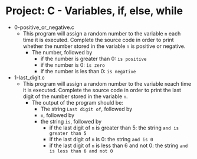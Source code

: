 # Project: C - Variables, if, else, while

*  0-positive_or_negative.c
   - This program will assign a random number to the variable `n` each time it is executed. Complete the source code in order to print whether the number stored in the variable `n` is positive or negative.
     - The number, followed by
       - if the number is greater than 0: `is positive`
       - if the number is 0: `is zero`
       - if the number is les than 0: `is negative`
*  1-last_digit.c
   - This program will assign a random number to the variable `n`each time it is executed. Complete the source code in order to print the last digit of the number stored in the variable `n`.
     - The output of the program should be:
       - The string `Last digit of`, followed by
       - `n`, followed by
       - the string `is`, followed by
         -  if the last digit of `n` is greater than 5: the string `and is greater than 5`
         -  if the last digit of `n` is 0: the string `and is 0`
         -  if the last digit of `n` is less than 6 and not 0: the string `and is less than 6 and not 0` 
